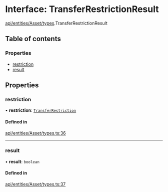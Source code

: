 # Interface: TransferRestrictionResult

[api/entities/Asset/types](../wiki/api.entities.Asset.types).TransferRestrictionResult

## Table of contents

### Properties

- [restriction](../wiki/api.entities.Asset.types.TransferRestrictionResult#restriction)
- [result](../wiki/api.entities.Asset.types.TransferRestrictionResult#result)

## Properties

### restriction

• **restriction**: [`TransferRestriction`](../wiki/types#transferrestriction)

#### Defined in

[api/entities/Asset/types.ts:36](https://github.com/PolymeshAssociation/polymesh-sdk/blob/95e180d2/src/api/entities/Asset/types.ts#L36)

___

### result

• **result**: `boolean`

#### Defined in

[api/entities/Asset/types.ts:37](https://github.com/PolymeshAssociation/polymesh-sdk/blob/95e180d2/src/api/entities/Asset/types.ts#L37)
